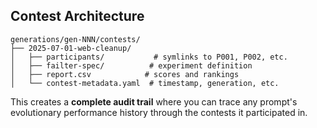 ## Contest Architecture

```
generations/gen-NNN/contests/
├── 2025-07-01-web-cleanup/
│   ├── participants/           # symlinks to P001, P002, etc.
│   ├── failter-spec/          # experiment definition
│   ├── report.csv            # scores and rankings
│   └── contest-metadata.yaml  # timestamp, generation, etc.
```

This creates a **complete audit trail** where you can trace any prompt's
evolutionary performance history through the contests it participated in.

